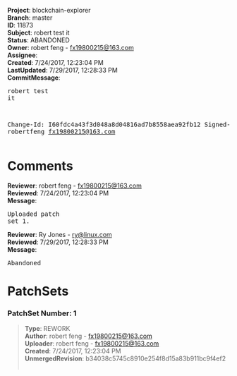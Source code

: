 <strong>Project</strong>: blockchain-explorer<br><strong>Branch</strong>: master<br><strong>ID</strong>: 11873<br><strong>Subject</strong>: robert test it<br><strong>Status</strong>: ABANDONED<br><strong>Owner</strong>: robert feng - fx19800215@163.com<br><strong>Assignee</strong>:<br><strong>Created</strong>: 7/24/2017, 12:23:04 PM<br><strong>LastUpdated</strong>: 7/29/2017, 12:28:33 PM<br><strong>CommitMessage</strong>:<br><pre>robert test it

Change-Id: I60fdc4a43f3d048a8d04816ad7b8558aea92fb12
Signed-off-by: robertfeng <fx19800215@163.com>
</pre><h1>Comments</h1><strong>Reviewer</strong>: robert feng - fx19800215@163.com<br><strong>Reviewed</strong>: 7/24/2017, 12:23:04 PM<br><strong>Message</strong>: <pre>Uploaded patch set 1.</pre><strong>Reviewer</strong>: Ry Jones - ry@linux.com<br><strong>Reviewed</strong>: 7/29/2017, 12:28:33 PM<br><strong>Message</strong>: <pre>Abandoned</pre><h1>PatchSets</h1><h3>PatchSet Number: 1</h3><blockquote><strong>Type</strong>: REWORK<br><strong>Author</strong>: robert feng - fx19800215@163.com<br><strong>Uploader</strong>: robert feng - fx19800215@163.com<br><strong>Created</strong>: 7/24/2017, 12:23:04 PM<br><strong>UnmergedRevision</strong>: b34038c5745c8910e254f8d15a83b911bc9f4ef2<br><br></blockquote>